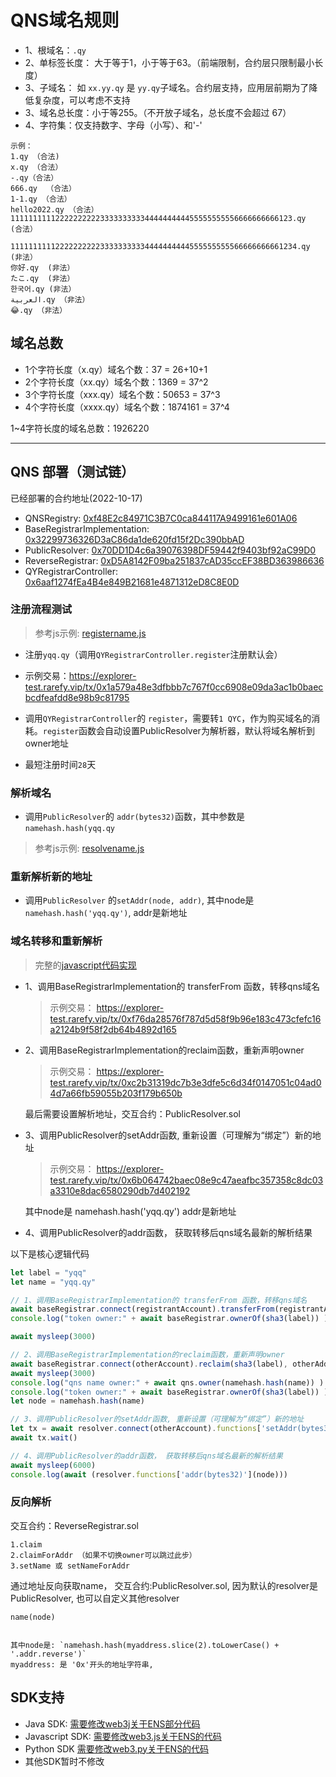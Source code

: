# QNS域名规则

- 1、根域名：`.qy`
- 2、单标签长度：  大于等于1，小于等于63。（前端限制，合约层只限制最小长度）
- 3、子域名： 如 `xx.yy.qy` 是 `yy.qy`子域名。合约层支持，应用层前期为了降低复杂度，可以考虑不支持
- 3、域名总长度：小于等255。（不开放子域名，总长度不会超过 67）
- 4、字符集：仅支持数字、字母（小写）、和'-'

```
示例：
1.qy （合法)
x.qy （合法）
-.qy（合法）
666.qy  （合法）
1-1.qy （合法）
hello2022.qy （合法）
111111111122222222223333333333444444444455555555556666666666123.qy  (合法）

1111111111222222222233333333334444444444555555555566666666661234.qy  (非法）
你好.qy  (非法）
たこ.qy  (非法）
한국어.qy (非法）
العربية.qy （非法）
😂.qy （非法）
```

## 域名总数
- 1个字符长度（x.qy）域名个数：37 = 26+10+1
- 2个字符长度（xx.qy）域名个数：1369 = 37^2
- 3个字符长度（xxx.qy）域名个数：50653 = 37^3
- 4个字符长度（xxxx.qy）域名个数：1874161 = 37^4

1~4字符长度的域名总数：1926220

---

## QNS 部署（测试链）

<!-- 运行 `script/testchain-deploy.js` 执行部署 -->

<!-- `npx hardhat run scripts/testchain-deploy.js --network testchain` -->
已经部署的合约地址(2022-10-17)

- QNSRegistry: [0xf48E2c84971C3B7C0ca844117A9499161e601A06](https://explorer-test.rarefy.vip/address/0xf48E2c84971C3B7C0ca844117A9499161e601A06)
- BaseRegistrarImplementation: [0x32299736326D3aC86da1de620fd15f2Dc390bbAD](https://explorer-test.rarefy.vip/address/0x32299736326D3aC86da1de620fd15f2Dc390bbAD)
- PublicResolver: [0x70DD1D4c6a39076398DF59442f9403bf92aC99D0](https://explorer-test.rarefy.vip/address/0x70DD1D4c6a39076398DF59442f9403bf92aC99D0)
- ReverseRegistrar: [0xD5A8142F09ba251837cAD35ccEF38BD363986636](https://explorer-test.rarefy.vip/address/0xD5A8142F09ba251837cAD35ccEF38BD363986636)
- QYRegistrarController: [0x6aaf1274fEa4B4e849B21681e4871312eD8C8E0D](https://explorer-test.rarefy.vip/address/0x6aaf1274fEa4B4e849B21681e4871312eD8C8E0D)


### 注册流程测试

> 参考js示例: [registername.js](../scripts/registername.js)

- 注册`yqq.qy`（调用`QYRegistrarController.register`注册默认会）

- 示例交易：https://explorer-test.rarefy.vip/tx/0x1a579a48e3dfbbb7c767f0cc6908e09da3ac1b0baecbcdfeafdd8e98b9c81795

- 调用`QYRegistrarController`的 `register`，需要转`1 QYC`，作为购买域名的消耗。`register`函数会自动设置PublicResolver为解析器，默认将域名解析到owner地址

- 最短注册时间`28`天



### 解析域名

- 调用`PublicResolver`的 `addr(bytes32)`函数，其中参数是`namehash.hash(yqq.qy`

> 参考js示例: [resolvename.js](../scripts/resolvename.js)


### 重新解析新的地址

- 调用`PublicResolver` 的`setAddr(node, addr)`, 其中node是`namehash.hash('yqq.qy')`, addr是新地址


### 域名转移和重新解析

> 完整的[javascript代码实现](../scripts/transfername.js)


- 1、调用BaseRegistrarImplementation的 transferFrom 函数，转移qns域名

    >示例交易： https://explorer-test.rarefy.vip/tx/0xf76da28576f787d5d58f9b96e183c473cfefc16a2124b9f58f2db64b4892d165


- 2、调用BaseRegistrarImplementation的reclaim函数，重新声明owner

    >示例交易： https://explorer-test.rarefy.vip/tx/0xc2b31319dc7b3e3dfe5c6d34f0147051c04ad04d7a66fb59055b203f179b650b

    最后需要设置解析地址，交互合约：PublicResolver.sol

- 3、调用PublicResolver的setAddr函数, 重新设置（可理解为“绑定”）新的地址

    >示例交易： https://explorer-test.rarefy.vip/tx/0x6b064742baec08e9c47aeafbc357358c8dc03a3310e8dac6580290db7d402192

    其中node是  namehash.hash('yqq.qy')
    addr是新地址

- 4、调用PublicResolver的addr函数， 获取转移后qns域名最新的解析结果



以下是核心逻辑代码

```js
let label = "yqq"
let name = "yqq.qy"

// 1、调用BaseRegistrarImplementation的 transferFrom 函数，转移qns域名
await baseRegistrar.connect(registrantAccount).transferFrom(registrantAddress, otherAddress, sha3(label) )
console.log("token owner:" + await baseRegistrar.ownerOf(sha3(label)) )

await mysleep(3000)

// 2、调用BaseRegistrarImplementation的reclaim函数，重新声明owner
await baseRegistrar.connect(otherAccount).reclaim(sha3(label), otherAddress );
await mysleep(3000)
console.log("qns name owner:" + await qns.owner(namehash.hash(name)) )
console.log("token owner:" + await baseRegistrar.ownerOf(sha3(label)) )
let node = namehash.hash(name)

// 3、调用PublicResolver的setAddr函数, 重新设置（可理解为“绑定”）新的地址
let tx = await resolver.connect(otherAccount).functions['setAddr(bytes32,address)'](node, otherAddress)
await tx.wait()

// 4、调用PublicResolver的addr函数， 获取转移后qns域名最新的解析结果
await mysleep(6000)
console.log(await (resolver.functions['addr(bytes32)'](node)))
```


### 反向解析


交互合约：ReverseRegistrar.sol

```
1.claim
2.claimForAddr （如果不切换owner可以跳过此步）
3.setName 或 setNameForAddr

```
通过地址反向获取name， 交互合约:PublicResolver.sol, 因为默认的resolver是PublicResolver, 也可以自定义其他resolver

```
name(node)


其中node是: `namehash.hash(myaddress.slice(2).toLowerCase() + '.addr.reverse')`
myaddress: 是 '0x'开头的地址字符串,
```


## SDK支持

- Java SDK: [需要修改web3j关于ENS部分代码](https://github.com/qiyichain/web3j)
- Javascript SDK: [需要修改web3.js关于ENS的代码](https://github.com/qiyichain/web3.js/)
- Python SDK [需要修改web3.py关于ENS的代码](https://github.com/qiyichain/web3.py/)
- 其他SDK暂时不修改

